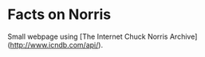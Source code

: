 # Facts on Norris

Small webpage using [The Internet Chuck Norris Archive] (http://www.icndb.com/api/).

